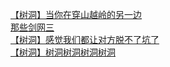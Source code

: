 [【树洞】当你在穿山越岭的另一边](http://tieba.baidu.com/p/3889348934?see_lz=1&pn=)   
[那些剑网三](http://tieba.baidu.com/p/3887839667?see_lz=1&pn=)   
[【树洞】感觉我们都让对方脱不了坑了](http://tieba.baidu.com/p/3889487388?see_lz=1&pn=)   
[【树洞】树洞树洞树洞树洞](http://tieba.baidu.com/p/3888855902?see_lz=1&pn=)   
